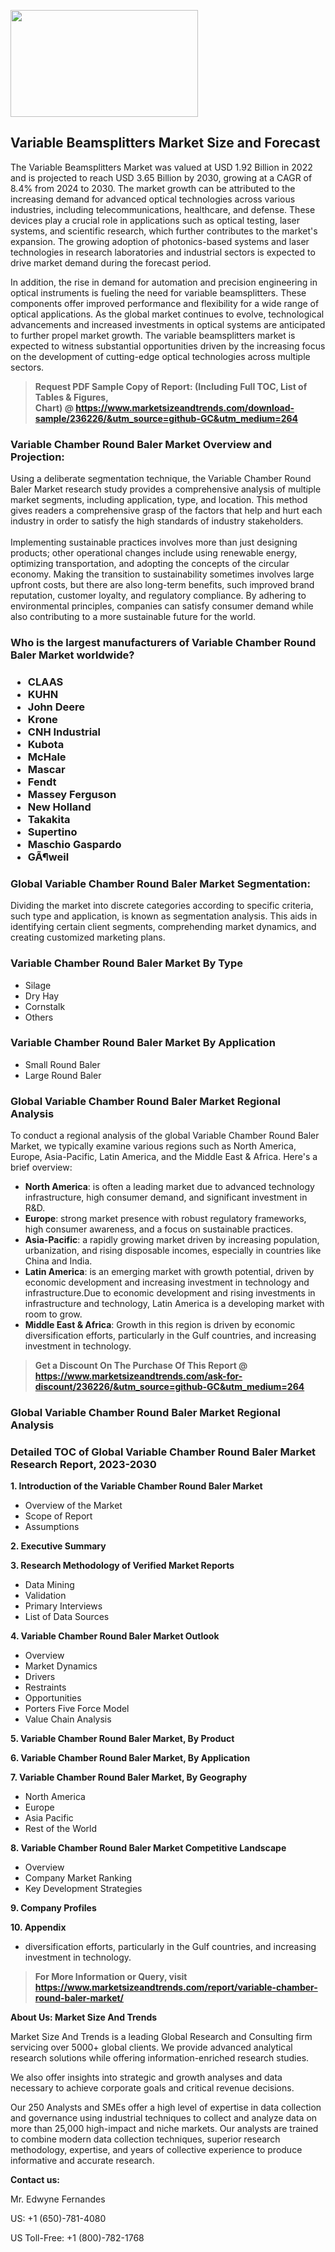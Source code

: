 <p><img class="alignnone size-medium wp-image-20088" src="https://ffe5etoiles.com/wp-content/uploads/2024/12/MST1-300x171.png" alt="" width="300" height="171" /></p><h2>Variable Beamsplitters Market Size and Forecast</h2><p>The Variable Beamsplitters Market was valued at USD 1.92 Billion in 2022 and is projected to reach USD 3.65 Billion by 2030, growing at a CAGR of 8.4% from 2024 to 2030. The market growth can be attributed to the increasing demand for advanced optical technologies across various industries, including telecommunications, healthcare, and defense. These devices play a crucial role in applications such as optical testing, laser systems, and scientific research, which further contributes to the market's expansion. The growing adoption of photonics-based systems and laser technologies in research laboratories and industrial sectors is expected to drive market demand during the forecast period.</p><p>In addition, the rise in demand for automation and precision engineering in optical instruments is fueling the need for variable beamsplitters. These components offer improved performance and flexibility for a wide range of optical applications. As the global market continues to evolve, technological advancements and increased investments in optical systems are anticipated to further propel market growth. The variable beamsplitters market is expected to witness substantial opportunities driven by the increasing focus on the development of cutting-edge optical technologies across multiple sectors.</p></p><blockquote id="" class=""><strong>Request PDF Sample Copy of Report: (Including Full TOC, List of Tables &amp; Figures, Chart)&nbsp;@&nbsp;<strong><a href="https://www.marketsizeandtrends.com/download-sample/236226/&utm_source=github-GC&utm_medium=264" target="_blank">https://www.marketsizeandtrends.com/download-sample/236226/&utm_source=github-GC&utm_medium=264</a></strong></strong></blockquote><h3 id="" class="">Variable Chamber Round Baler Market&nbsp;Overview and Projection:</h3><p id="" class="">Using a deliberate segmentation technique, the Variable Chamber Round Baler Market research study provides a comprehensive analysis of multiple market segments, including application, type, and location. This method gives readers a comprehensive grasp of the factors that help and hurt each industry in order to satisfy the high standards of industry stakeholders. <br /> <br />Implementing sustainable practices involves more than just designing products; other operational changes include using renewable energy, optimizing transportation, and adopting the concepts of the circular economy. Making the transition to sustainability sometimes involves large upfront costs, but there are also long-term benefits, such improved brand reputation, customer loyalty, and regulatory compliance. By adhering to environmental principles, companies can satisfy consumer demand while also contributing to a more sustainable future for the world.</p><h3 id="" class="">Who is the largest manufacturers of&nbsp;Variable Chamber Round Baler Market worldwide?</h3><h3 class=""><p><ul><li>CLAAS </li><li> KUHN </li><li> John Deere </li><li> Krone </li><li> CNH Industrial </li><li> Kubota </li><li> McHale </li><li> Mascar </li><li> Fendt </li><li> Massey Ferguson </li><li> New Holland </li><li> Takakita </li><li> Supertino </li><li> Maschio Gaspardo </li><li> GÃ¶weil</li></ul></p></h3><h3 id="" class="">Global&nbsp;Variable Chamber Round Baler Market Segmentation:</h3><p id="" class="">Dividing the market into discrete categories according to specific criteria, such type and application, is known as segmentation analysis. This aids in identifying certain client segments, comprehending market dynamics, and creating customized marketing plans.</p><h3 id="" class="">Variable Chamber Round Baler Market&nbsp;By Type</h3><p><p><ul><li>Silage</li><li> Dry Hay</li><li> Cornstalk</li><li> Others</p></li></ul></p></p><h3 id="" class="">Variable Chamber Round Baler Market&nbsp;By Application</h3><p class=""><p><ul><li>Small Round Baler</li><li> Large Round Baler</li></ul></p></p><h3 id="" class="">Global Variable Chamber Round Baler Market Regional Analysis</h3><p id="" class="">To conduct a regional analysis of the global Variable Chamber Round Baler Market, we typically examine various regions such as North America, Europe, Asia-Pacific, Latin America, and the Middle East &amp; Africa. Here's a brief overview:</p><ul><li><strong>North America</strong>: is often a leading market due to advanced technology infrastructure, high consumer demand, and significant investment in R&amp;D.</li><li><strong>Europe</strong>: strong market presence with robust regulatory frameworks, high consumer awareness, and a focus on sustainable practices.</li><li><strong>Asia-Pacific</strong>: a rapidly growing market driven by increasing population, urbanization, and rising disposable incomes, especially in countries like China and India.</li><li><strong>Latin America</strong>: is an emerging market with growth potential, driven by economic development and increasing investment in technology and infrastructure.Due to economic development and rising investments in infrastructure and technology, Latin America is a developing market with room to grow.</li><li><strong>Middle East &amp; Africa</strong>: Growth in this region is driven by economic diversification efforts, particularly in the Gulf countries, and increasing investment in technology.</li></ul><blockquote id="" class=""><strong>Get a Discount On The Purchase Of This Report @ <strong><a href="https://www.marketsizeandtrends.com/ask-for-discount/236226/&utm_source=github-GC&utm_medium=264" target="_blank">https://www.marketsizeandtrends.com/ask-for-discount/236226/&utm_source=github-GC&utm_medium=264</a></strong></strong></blockquote><h3 id="" class="">Global Variable Chamber Round Baler Market Regional Analysis</h3><h3 id="" class="">Detailed TOC of Global Variable Chamber Round Baler Market Research Report, 2023-2030</h3><p id="" class=""><strong>1. Introduction of the Variable Chamber Round Baler Market</strong></p><ul><li>Overview of the Market</li><li>Scope of Report</li><li>Assumptions</li></ul><p id="" class=""><strong>2. Executive Summary</strong></p><p id="" class=""><strong>3. Research Methodology of Verified Market Reports</strong></p><ul><li>Data Mining</li><li>Validation</li><li>Primary Interviews</li><li>List of Data Sources</li></ul><p id="" class=""><strong>4. Variable Chamber Round Baler Market Outlook</strong></p><ul><li>Overview</li><li>Market Dynamics</li><li>Drivers</li><li>Restraints</li><li>Opportunities</li><li>Porters Five Force Model</li><li>Value Chain Analysis</li></ul><p id="" class=""><strong>5. Variable Chamber Round Baler Market, By Product</strong></p><p id="" class=""><strong>6. Variable Chamber Round Baler Market, By Application</strong></p><p id="" class=""><strong>7. Variable Chamber Round Baler Market, By Geography</strong></p><ul><li>North America</li><li>Europe</li><li>Asia Pacific</li><li>Rest of the World</li></ul><p id="" class=""><strong>8. Variable Chamber Round Baler Market Competitive Landscape</strong></p><ul><li>Overview</li><li>Company Market Ranking</li><li>Key Development Strategies</li></ul><p id="" class=""><strong>9. Company Profiles</strong></p><p id="" class=""><strong>10. Appendix</strong></p><ul><li>diversification efforts, particularly in the Gulf countries, and increasing investment in technology.</li></ul><blockquote id="" class=""><strong>For More Information or Query, visit <strong><strong><a href="https://www.marketsizeandtrends.com/report/variable-chamber-round-baler-market/" target="_blank">https://www.marketsizeandtrends.com/report/variable-chamber-round-baler-market/</a></strong></strong></strong></blockquote><p id="" class=""><strong>About Us: Market Size And Trends</strong></p><p id="" class="">Market Size And Trends is a leading Global Research and Consulting firm servicing over 5000+ global clients. We provide advanced analytical research solutions while offering information-enriched research studies.</p><p id="" class="">We also offer insights into strategic and growth analyses and data necessary to achieve corporate goals and critical revenue decisions.</p><p id="" class="">Our 250 Analysts and SMEs offer a high level of expertise in data collection and governance using industrial techniques to collect and analyze data on more than 25,000 high-impact and niche markets. Our analysts are trained to combine modern data collection techniques, superior research methodology, expertise, and years of collective experience to produce informative and accurate research.</p><p id="" class=""><strong>Contact us:</strong></p><p id="" class="">Mr. Edwyne Fernandes</p><p id="" class="">US: +1 (650)-781-4080</p><p id="" class="">US Toll-Free: +1 (800)-782-1768</p>
